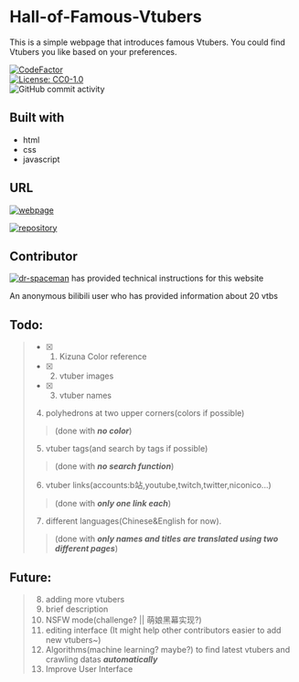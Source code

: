 # Hall-of-Famous-Vtubers

This is a simple webpage that introduces famous Vtubers. You could find Vtubers you like based on your preferences.

[![CodeFactor](https://www.codefactor.io/repository/github/jmmyli/hall-of-famous-vtubers/badge)](https://www.codefactor.io/repository/github/jmmyli/hall-of-famous-vtubers)
<br>
[![License: CC0-1.0](https://img.shields.io/badge/License-CC0--1.0-blue.svg)](https://github.com/JmmyLi/Hall-of-Famous-Vtubers/blob/master/LICENSE.bib)
<br>
![GitHub commit activity](https://img.shields.io/github/commit-activity/y/JmmyLi/Hall-of-Famous-Vtubers)


## Built with
* html
* css
* javascript

## URL
<a href="https://jmmyli.github.io/Hall-of-Famous-Vtubers/Hall%20of%20Famous%20Vtubers.html"><img alt="webpage" src="https://img.shields.io/badge/website-Hall%20of%20Famous%20Vtubers-blue"></a>
<!-- website: https://jmmyli.github.io/Hall-of-Famous-Vtubers/ -->

<a href="https://github.com/JmmyLi/Hall-of-Famous-Vtubers"><img alt="repository" src="https://img.shields.io/badge/repository-Hall--of--Famous--Vtubers-blue"></a>
<!-- repository: https://github.com/JmmyLi/Hall-of-Famous-Vtubers -->

## Contributor
<a href="https://github.com/dr-spaceman"><img alt="dr-spaceman" src="https://img.shields.io/badge/GitHub-dr--spaceman-blue?logo=github"></a>
has provided technical instructions for this website

An anonymous bilibili user who has provided information about 20 vtbs

## Todo:
> - [x] 1. Kizuna Color reference
> - [x] 2. vtuber images
> - [x] 3. vtuber names
> 4. polyhedrons at two upper corners(colors if possible)
> > (done with ___no color___)
> 5. vtuber tags(and search by tags if possible)
> > (done with ___no search function___)
> 6. vtuber links(accounts:b站,youtube,twitch,twitter,niconico...)
> > (done with ___only one link each___)
> 7. different languages(Chinese&English for now).
> > (done with ___only names and titles are translated using two different pages___)

## Future:
> 8. adding more vtubers
> 9. brief description
> 10. NSFW mode(challenge? || 萌娘黑幕实现?)
> 11. editing interface (It might help other contributors easier to add new vtubers~)
> 12. Algorithms(machine learning? maybe?) to find latest vtubers and crawling datas ___automatically___
> 13. Improve User Interface
